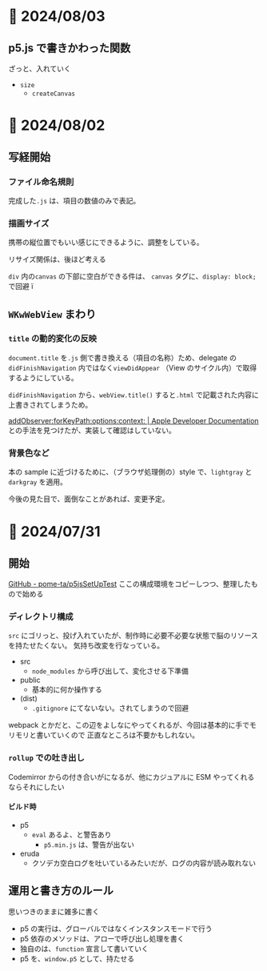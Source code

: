 # 📝 2024/08/03

## p5.js で書きかわった関数

ざっと、入れていく

- `size`
  - `createCanvas`

# 📝 2024/08/02

## 写経開始

### ファイル命名規則

完成した`.js` は、項目の数値のみで表記。

### 描画サイズ

携帯の縦位置でもいい感じにできるように、調整をしている。

リサイズ関係は、後ほど考える

`div` 内の`canvas` の下部に空白ができる件は、
`canvas` タグに、`display: block;` で回避 ï

## `WKwWebView` まわり

### `title` の動的変化の反映

`document.title` を`.js` 側で書き換える（項目の名称）ため、delegate の`didFinishNavigation` 内ではなく`viewDidAppear` （View のサイクル内）で取得するようにしている。

`didFinishNavigation` から、`webView.title()` すると`.html` で記載された内容に上書きされてしまうため。

[addObserver:forKeyPath:options:context: | Apple Developer Documentation](https://developer.apple.com/documentation/objectivec/nsobject/1412787-addobserver?language=objc) との手法を見つけたが、実装して確認はしていない。

### 背景色など

本の sample に近づけるために、（ブラウザ処理側の）style で、`lightgray` と`darkgray` を適用。

今後の見た目で、面倒なことがあれば、変更予定。

# 📝 2024/07/31

## 開始

[GitHub - pome-ta/p5jsSetUpTest](https://github.com/pome-ta/p5jsSetUpTest) ここの構成環境をコピーしつつ、整理したもので始める

### ディレクトリ構成

`src` にゴリっと、投げ入れていたが、制作時に必要不必要な状態で脳のリソースを持たせたくない。
気持ち改変を行なっている。

- src
  - `node_modules` から呼び出して、変化させる下準備
- public
  - 基本的に何か操作する
- (dist)
  - `.gitignore` にてないない。されてしまうので回避

webpack とかだと、この辺をよしなにやってくれるが、今回は基本的に手でモリモリと書いていくので
正直なところは不要かもしれない。

### `rollup` での吐き出し

Codemirror からの付き合いがになるが、他にカジュアルに ESM やってくれるならそれにしたい

#### ビルド時

- p5
  - `eval` あるよ、と警告あり
    - `p5.min.js` は、警告が出ない
- eruda
  - クソデカ空白ログを吐いているみたいだが、ログの内容が読み取れない

## 運用と書き方のルール

思いつきのままに雑多に書く

- p5 の実行は、グローバルではなくインスタンスモードで行う
- p5 依存のメソッドは、アローで呼び出し処理を書く
- 独自のは、`function` 宣言して書いていく
- p5 を、`window.p5` として、持たせる
